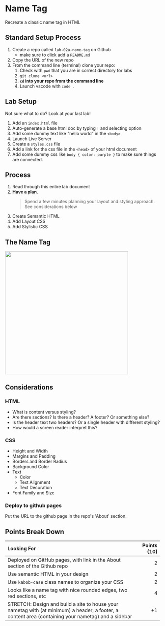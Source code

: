 # Name Tag

Recreate a classic name tag in HTML

## Standard Setup Process

1. Create a repo called `lab-02a-name-tag` on Github
    - make sure to click add a `README.md`
1. Copy the URL of the new repo
1. From the command line (terminal) clone your repo:
    1. Check with `pwd` that you are in correct directory for labs
    1. `git clone <url>`
    1. **`cd` into your repo from the command line**
    1. Launch vscode with `code .`

## Lab Setup

Not sure what to do? Look at your last lab!

1. Add an `index.html` file
1. Auto-generate a base html doc by typing `!` and selecting option
1. Add some dummy text like "hello world" in the `<body>`
1. Launch Live Server
1. Create a `styles.css` file
1. Add a link for the css file in the `<head>` of your html document
1. Add some dummy css like `body { color: purple }` to make sure things are connected.

## Process

1. Read through this entire lab document
1. **Have a plan.** 
    > Spend a few minutes planning your layout and styling approach. See considerations below
2. Create Semantic HTML
3. Add Layout CSS
4. Add Stylistic CSS

## The Name Tag

<img src="https://user-images.githubusercontent.com/478864/77445954-f6c20600-6daa-11ea-80ea-d7bc770ca81b.png" width="400px">

## Considerations

### HTML

- What is content versus styling?
- Are there sections? Is there a header? A footer? Or something else?
- Is the header text two headers? Or a single header with different styling?
- How would a screen reader interpret this?

### CSS

- Height and Width
- Margins and Padding
- Borders and Border Radius
- Background Color
- Text 
    - Color
    - Text Alignment
    - Text Decoration
- Font Family and Size

### Deploy to github pages

Put the URL to the github page in the repo's 'About' section.

## Points Break Down

Looking For | Points (10)
:--|--:
Deployed on GitHub pages, with link in the About section of the Github repo | 2
Use semantic HTML in your design | 2
Use `kabob-case` class names to organize your CSS | 2
Looks like a name tag with nice rounded edges, two red sections, etc | 4
STRETCH: Design and build a site to house your nametag with (at minimum) a header, a footer, a content area (containing your nametag) and a sidebar | +1
